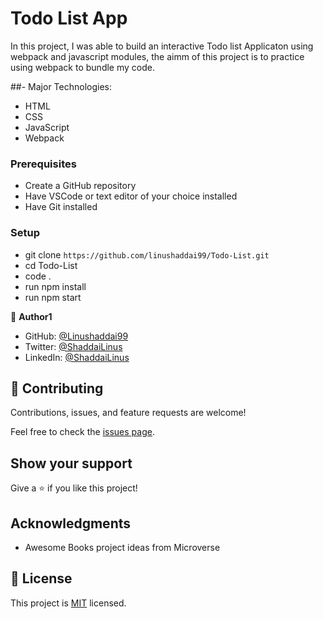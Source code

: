# Todo List App

In this project, I was able to build an interactive Todo list Applicaton using webpack and javascript modules, the aimm of this project is to practice using webpack to bundle my code.

##- Major Technologies: 
- HTML
- CSS
- JavaScript
- Webpack

### Prerequisites
- Create a GitHub repository
- Have VSCode or text editor of your choice installed
- Have Git installed

### Setup
- git clone `https://github.com/linushaddai99/Todo-List.git`
- cd Todo-List
- code .
- run npm install
- run npm start


👤 **Author1**

- GitHub: [@Linushaddai99](https://github.com/Linushaddai99)
- Twitter: [@ShaddaiLinus](https://twitter.com/ShaddaiLinus)
- LinkedIn: [@ShaddaiLinus](https://www.linkedin.com/in/linusshaddai/)


## 🤝 Contributing

Contributions, issues, and feature requests are welcome!

Feel free to check the [issues page](../../issues/).

## Show your support

Give a ⭐️ if you like this project!

## Acknowledgments

- Awesome Books project ideas from Microverse 

## 📝 License

This project is [MIT](./LICENSE) licensed.
